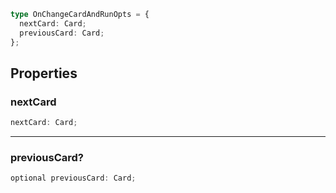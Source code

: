 ```ts
type OnChangeCardAndRunOpts = {
  nextCard: Card;
  previousCard: Card;
};
```

## Properties

### nextCard

```ts
nextCard: Card;
```

---

### previousCard?

```ts
optional previousCard: Card;
```
